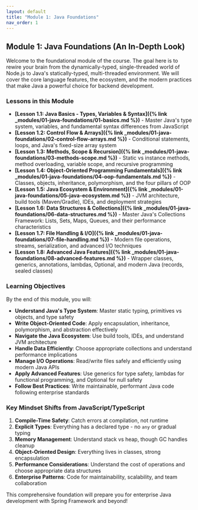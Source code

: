 ```yaml
---
layout: default
title: "Module 1: Java Foundations"
nav_order: 1
---
```


## Module 1: Java Foundations (An In-Depth Look)

Welcome to the foundational module of the course. The goal here is to rewire your brain from the dynamically-typed, single-threaded world of Node.js to Java's statically-typed, multi-threaded environment. We will cover the core language features, the ecosystem, and the modern practices that make Java a powerful choice for backend development.

### Lessons in this Module

- **[Lesson 1.1: Java Basics - Types, Variables & Syntax]({% link _modules/01-java-foundations/01-basics.md %})** - Master Java's type system, variables, and fundamental syntax differences from JavaScript
- **[Lesson 1.2: Control Flow & Arrays]({% link _modules/01-java-foundations/02-control-flow-arrays.md %})** - Conditional statements, loops, and Java's fixed-size array system
- **[Lesson 1.3: Methods, Scope & Recursion]({% link _modules/01-java-foundations/03-methods-scope.md %})** - Static vs instance methods, method overloading, variable scope, and recursive programming
- **[Lesson 1.4: Object-Oriented Programming Fundamentals]({% link _modules/01-java-foundations/04-oop-fundamentals.md %})** - Classes, objects, inheritance, polymorphism, and the four pillars of OOP
- **[Lesson 1.5: Java Ecosystem & Environment]({% link _modules/01-java-foundations/05-java-ecosystem.md %})** - JVM architecture, build tools (Maven/Gradle), IDEs, and deployment strategies
- **[Lesson 1.6: Data Structures & Collections]({% link _modules/01-java-foundations/06-data-structures.md %})** - Master Java's Collections Framework: Lists, Sets, Maps, Queues, and their performance characteristics
- **[Lesson 1.7: File Handling & I/O]({% link _modules/01-java-foundations/07-file-handling.md %})** - Modern file operations, streams, serialization, and advanced I/O techniques
- **[Lesson 1.8: Advanced Java Features]({% link _modules/01-java-foundations/08-advanced-features.md %})** - Wrapper classes, generics, annotations, lambdas, Optional, and modern Java (records, sealed classes)

### Learning Objectives

By the end of this module, you will:

- **Understand Java's Type System**: Master static typing, primitives vs objects, and type safety
- **Write Object-Oriented Code**: Apply encapsulation, inheritance, polymorphism, and abstraction effectively
- **Navigate the Java Ecosystem**: Use build tools, IDEs, and understand JVM architecture
- **Handle Data Efficiently**: Choose appropriate collections and understand performance implications
- **Manage I/O Operations**: Read/write files safely and efficiently using modern Java APIs
- **Apply Advanced Features**: Use generics for type safety, lambdas for functional programming, and Optional for null safety
- **Follow Best Practices**: Write maintainable, performant Java code following enterprise standards

### Key Mindset Shifts from JavaScript/TypeScript

1. **Compile-Time Safety**: Catch errors at compilation, not runtime
2. **Explicit Types**: Everything has a declared type - no `any` or gradual typing
3. **Memory Management**: Understand stack vs heap, though GC handles cleanup
4. **Object-Oriented Design**: Everything lives in classes, strong encapsulation
5. **Performance Considerations**: Understand the cost of operations and choose appropriate data structures
6. **Enterprise Patterns**: Code for maintainability, scalability, and team collaboration

This comprehensive foundation will prepare you for enterprise Java development with Spring Framework and beyond!
